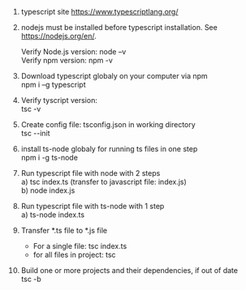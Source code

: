 1) typescript site
https://www.typescriptlang.org/  

2) nodejs must be installed before typescript installation.
   See https://nodejs.org/en/.
   
   Verify Node.js version:  node –v  
   Verify npm version:      npm -v  
   
3) Download typescript globaly on your computer via npm   
   npm i –g typescript
   
4) Verify tyscript version:   
   tsc -v    
    
5) Create config file: tsconfig.json in working directory    
   tsc --init
   
6) install ts-node globaly for running ts files in one step  
   npm i -g ts-node
   
7) Run typescript file with node with 2 steps  
   a) tsc index.ts (transfer to javascript file: index.js)  
   b) node index.js  
   
8) Run typescript file with ts-node with 1 step  
   a) ts-node index.ts 
   
9) Transfer *.ts file to *.js file     
   - For a single file: tsc index.ts   
   - for all files in project: tsc  

10) Build one or more projects and their dependencies, if out of date  
   tsc -b  
      
